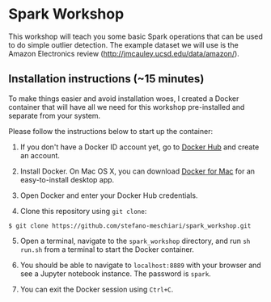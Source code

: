 # Spark Workshop 

This workshop will teach you some basic Spark operations that can be used to do simple outlier detection. The example dataset we will use is the Amazon Electronics review (http://jmcauley.ucsd.edu/data/amazon/).

## Installation instructions (~15 minutes)
To make things easier and avoid installation woes, I created a Docker container that will have all we need for this workshop pre-installed and separate from your system. 

Please follow the instructions below to start up the container:

1. If you don't have a Docker ID account yet, go to [Docker Hub](https://hub.docker.com/) and create an account.

2. Install Docker. On Mac OS X, you can download [Docker for Mac](https://store.docker.com/editions/community/docker-ce-desktop-mac) for an easy-to-install desktop app. 

3. Open Docker and enter your Docker Hub credentials.

4. Clone this repository using `git clone`:

```
$ git clone https://github.com/stefano-meschiari/spark_workshop.git
```

5. Open a terminal, navigate to the `spark_workshop` directory, and run `sh run.sh` from a terminal to start the Docker container.

6. You should be able to navigate to `localhost:8889` with your browser and see a Jupyter notebook instance. The password is `spark`.

7. You can exit the Docker session using `Ctrl+C`.